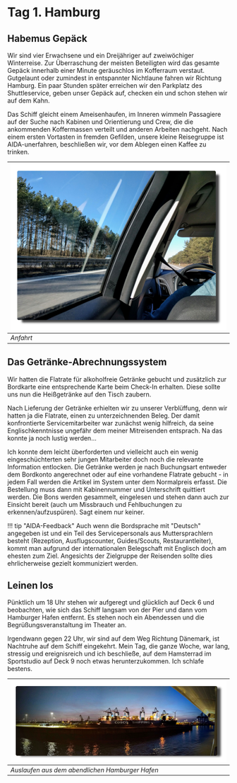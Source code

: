 <!--
.. title: Love Boat - The Real Story. Hamburg
.. slug: norge01
.. date: 2019-03-10 20:32:32 UTC+01:00
.. tags: norwegen,kreuzfahrt,hamburg
.. category: unterwegs
.. link: 
.. description: 
.. type: text
.. status: private
-->

# Tag 1. Hamburg

## Habemus Gepäck

Wir sind vier Erwachsene und ein Dreijähriger auf zweiwöchiger Winterreise. Zur Überraschung der meisten Beteiligten wird das gesamte Gepäck innerhalb einer Minute geräuschlos im Kofferraum verstaut. Gutgelaunt oder zumindest in entspannter Nichtlaune fahren wir Richtung Hamburg. Ein paar Stunden später erreichen wir den Parkplatz des Shuttleservice, geben unser Gepäck auf, checken ein und schon stehen wir auf dem Kahn.

Das Schiff gleicht einem Ameisenhaufen, im Inneren wimmeln Passagiere auf der Suche nach Kabinen und Orientierung und Crew, die die ankommenden Koffermassen verteilt und anderen Arbeiten nachgeht. Nach einem ersten Vortasten in fremden Gefilden, unsere kleine Reisegruppe ist AIDA-unerfahren, beschließen wir, vor dem Ablegen einen Kaffee zu trinken.

| ![](../../images/norge2019/02.png) |
| --- |
| *Anfahrt* |

## Das Getränke-Abrechnungssystem

Wir hatten die Flatrate für alkoholfreie Getränke gebucht und zusätzlich zur Bordkarte eine entsprechende Karte beim Check-In erhalten. Diese sollte uns nun die Heißgetränke auf den Tisch zaubern.

Nach Lieferung der Getränke erhielten wir zu unserer Verblüffung, denn wir hatten ja die Flatrate, einen zu unterzeichnenden Beleg. Der damit konfrontierte Servicemitarbeiter war zunächst wenig hilfreich, da seine Englischkenntnisse ungefähr dem meiner Mitreisenden entsprach. Na das konnte ja noch lustig werden...

Ich konnte dem leicht überforderten und vielleicht auch ein wenig eingeschüchterten sehr jungen Mitarbeiter doch noch die relevante Information entlocken. Die Getränke werden je nach Buchungsart entweder dem Bordkonto angerechnet oder auf eine vorhandene Flatrate gebucht - in jedem Fall werden die Artikel im System unter dem Normalpreis erfasst. Die Bestellung muss dann mit Kabinennummer und Unterschrift quittiert werden. Die Bons werden gesammelt, eingelesen und stehen dann auch zur Einsicht bereit (auch um Missbrauch und Fehlbuchungen zu erkennen/aufzuspüren).
Sagt einem nur keiner.

!!! tip "AIDA-Feedback"
    Auch wenn die Bordsprache mit "Deutsch" angegeben ist und ein Teil des Servicepersonals aus Muttersprachlern besteht (Rezeption, Ausflugscounter, Guides/Scouts, Restaurantleiter), kommt man aufgrund der internationalen Belegschaft mit Englisch doch am ehesten zum Ziel.
    Angesichts der Zielgruppe der Reisenden sollte dies ehrlicherweise gezielt kommuniziert werden.

## Leinen los

Pünktlich um 18 Uhr stehen wir aufgeregt und glücklich auf Deck 6 und beobachten, wie sich das Schiff langsam von der Pier und dann vom Hamburger Hafen entfernt. Es stehen noch ein Abendessen und die Begrüßungsveranstaltung im Theater an.

Irgendwann gegen 22 Uhr, wir sind auf dem Weg Richtung Dänemark, ist Nachtruhe auf dem Schiff eingekehrt. Mein Tag, die ganze Woche, war lang, stressig und ereignisreich und ich beschließe, auf dem Hamsterrad im Sportstudio auf Deck 9 noch etwas herunterzukommen.
Ich schlafe bestens.

| ![](../../images/norge2019/03.png) |
| --- |
| *Auslaufen aus dem abendlichen Hamburger Hafen* |

